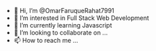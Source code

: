 - 👋 Hi, I’m @OmarFaruqueRahat7991
- 👀 I’m interested in Full Stack Web Development
- 🌱 I’m currently learning Javascript 
- 💞️ I’m looking to collaborate on ...
- 📫 How to reach me ...

<!---
OmarFaruqueRahat7991/OmarFaruqueRahat7991 is a ✨ special ✨ repository because its `README.md` (this file) appears on your GitHub profile.
You can click the Preview link to take a look at your changes.
--->
